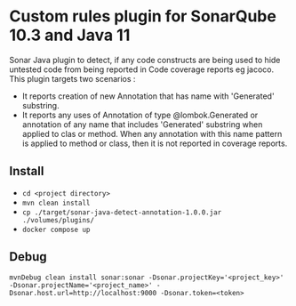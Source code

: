 
# Custom rules plugin for SonarQube 10.3 and Java 11

Sonar Java plugin to detect, if any code constructs are being used to hide untested code from being reported in Code coverage reports eg jacoco.  
This plugin targets two scenarios :   
* It reports creation of new Annotation that has name with 'Generated' substring. 
* It reports any uses of Annotation of type @lombok.Generated or annotation of any name that includes 'Generated' substring when applied to clas or method. When any annotation with this name pattern is applied to method or class, then it is not reported in coverage reports.  

## Install

* `cd <project directory>`
* `mvn clean install`
* `cp ./target/sonar-java-detect-annotation-1.0.0.jar ./volumes/plugins/`
* `docker compose up`

## Debug

`mvnDebug clean install sonar:sonar -Dsonar.projectKey='<project_key>' -Dsonar.projectName='<project_name>' -Dsonar.host.url=http://localhost:9000 -Dsonar.token=<token>`
